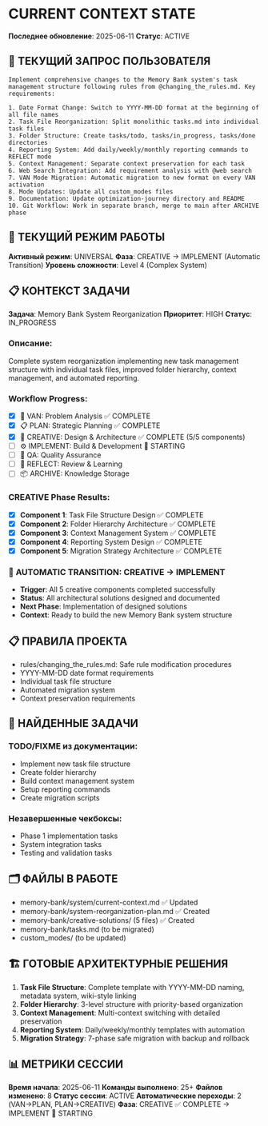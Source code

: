 # CURRENT CONTEXT STATE

**Последнее обновление**: 2025-06-11
**Статус**: ACTIVE

## 🎯 ТЕКУЩИЙ ЗАПРОС ПОЛЬЗОВАТЕЛЯ
```
Implement comprehensive changes to the Memory Bank system's task management structure following rules from @changing_the_rules.md. Key requirements:

1. Date Format Change: Switch to YYYY-MM-DD format at the beginning of all file names
2. Task File Reorganization: Split monolithic tasks.md into individual task files
3. Folder Structure: Create tasks/todo, tasks/in_progress, tasks/done directories
4. Reporting System: Add daily/weekly/monthly reporting commands to REFLECT mode
5. Context Management: Separate context preservation for each task
6. Web Search Integration: Add requirement analysis with @web search
7. VAN Mode Migration: Automatic migration to new format on every VAN activation
8. Mode Updates: Update all custom_modes files
9. Documentation: Update optimization-journey directory and README
10. Git Workflow: Work in separate branch, merge to main after ARCHIVE phase
```

## 🔧 ТЕКУЩИЙ РЕЖИМ РАБОТЫ
**Активный режим**: UNIVERSAL
**Фаза**: CREATIVE → IMPLEMENT (Automatic Transition)
**Уровень сложности**: Level 4 (Complex System)

## 📋 КОНТЕКСТ ЗАДАЧИ
**Задача**: Memory Bank System Reorganization
**Приоритет**: HIGH
**Статус**: IN_PROGRESS

### Описание:
Complete system reorganization implementing new task management structure with individual task files, improved folder hierarchy, context management, and automated reporting.

### Workflow Progress:
- [x] 🚀 VAN: Problem Analysis ✅ COMPLETE
- [x] 📋 PLAN: Strategic Planning ✅ COMPLETE
- [x] 🎨 CREATIVE: Design & Architecture ✅ COMPLETE (5/5 components)
- [ ] ⚙️ IMPLEMENT: Build & Development 🔄 STARTING
- [ ] 🧪 QA: Quality Assurance
- [ ] 🤔 REFLECT: Review & Learning
- [ ] 📦 ARCHIVE: Knowledge Storage

### CREATIVE Phase Results:
- [x] **Component 1**: Task File Structure Design ✅ COMPLETE
- [x] **Component 2**: Folder Hierarchy Architecture ✅ COMPLETE
- [x] **Component 3**: Context Management System ✅ COMPLETE
- [x] **Component 4**: Reporting System Design ✅ COMPLETE
- [x] **Component 5**: Migration Strategy Architecture ✅ COMPLETE

### 🔄 **AUTOMATIC TRANSITION**: CREATIVE → IMPLEMENT
- **Trigger**: All 5 creative components completed successfully
- **Status**: All architectural solutions designed and documented
- **Next Phase**: Implementation of designed solutions
- **Context**: Ready to build the new Memory Bank system structure

## 📋 ПРАВИЛА ПРОЕКТА
- rules/changing_the_rules.md: Safe rule modification procedures
- YYYY-MM-DD date format requirements
- Individual task file structure
- Automated migration system
- Context preservation requirements

## 📝 НАЙДЕННЫЕ ЗАДАЧИ
### TODO/FIXME из документации:
- Implement new task file structure
- Create folder hierarchy
- Build context management system
- Setup reporting commands
- Create migration scripts

### Незавершенные чекбоксы:
- Phase 1 implementation tasks
- System integration tasks
- Testing and validation tasks

## 🗂️ ФАЙЛЫ В РАБОТЕ
- memory-bank/system/current-context.md ✅ Updated
- memory-bank/system-reorganization-plan.md ✅ Created
- memory-bank/creative-solutions/ (5 files) ✅ Created
- memory-bank/tasks.md (to be migrated)
- custom_modes/ (to be updated)

## 🏗️ ГОТОВЫЕ АРХИТЕКТУРНЫЕ РЕШЕНИЯ
1. **Task File Structure**: Complete template with YYYY-MM-DD naming, metadata system, wiki-style linking
2. **Folder Hierarchy**: 3-level structure with priority-based organization
3. **Context Management**: Multi-context switching with detailed preservation
4. **Reporting System**: Daily/weekly/monthly templates with automation
5. **Migration Strategy**: 7-phase safe migration with backup and rollback

## 📊 МЕТРИКИ СЕССИИ
**Время начала**: 2025-06-11
**Команды выполнено**: 25+
**Файлов изменено**: 8
**Статус сессии**: ACTIVE
**Автоматические переходы**: 2 (VAN→PLAN, PLAN→CREATIVE)
**Фаза**: CREATIVE ✅ COMPLETE → IMPLEMENT 🔄 STARTING